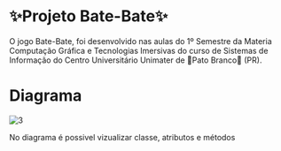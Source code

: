<h1>✨Projeto Bate-Bate✨</h1>

<p>O jogo Bate-Bate, foi desenvolvido nas aulas do 1º Semestre da Materia Computação Gráfica e Tecnologias Imersivas do curso de Sistemas de Informação do Centro Universitário Unimater de 🦆Pato Branco🦆 (PR). </p>

<h1>Diagrama</h1>

![3](https://github.com/amandaVolpatto/CG/assets/110207360/b05dcf86-8c25-48e2-ad62-ae4f33212f12)

<p> No diagrama é possivel vizualizar classe, atributos e métodos </p>

